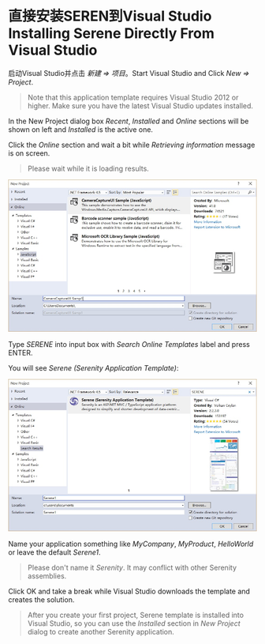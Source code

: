 # 直接安装SEREN到Visual Studio Installing Serene Directly From Visual Studio

启动Visual Studio并点击 *新建 => 项目*。Start Visual Studio and Click *New => Project*.

> Note that this application template requires Visual Studio 2012 or higher. Make sure you have the latest Visual Studio updates installed.

In the New Project dialog box *Recent*, *Installed* and *Online* sections will be shown on left and *Installed* is the active one.

Click the *Online* section and wait a bit while *Retrieving information* message is on screen.

> Please wait while it is loading results.

![New Project Online](img/new_project_dialog_online.jpg)

Type *SERENE* into input box with *Search Online Templates* label and press ENTER.

You will see *Serene (Serenity Application Template)*:

![Serene Search Result](img/new_project_dialog_serene.jpg)


Name your application something like *MyCompany*, *MyProduct*, *HelloWorld* or leave the default *Serene1*.

> Please don't name it *Serenity*. It may conflict with other Serenity assemblies.

Click OK and take a break while Visual Studio downloads the template and creates the solution.

> After you create your first project, Serene template is installed into Visual Studio, so you can use the *Installed* section in *New Project* dialog to create another Serenity application.
